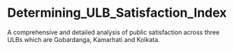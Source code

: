 # Determining_ULB_Satisfaction_Index

A comprehensive and detailed analysis of public satisfaction across three ULBs which are Gobardanga, Kamarhati and Kolkata.
